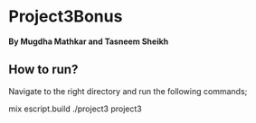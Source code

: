 # Project3Bonus

**By Mugdha Mathkar and Tasneem Sheikh**

## How to run?

Navigate to the right directory and run the following commands;

mix escript.build ./project3
project3 <numNodes> <numRequests> <numToKill>

